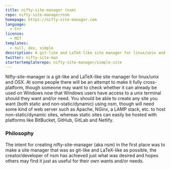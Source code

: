 ```yaml
---
title: nifty-site-manager (nsm)
repo: nifty-site-manager/nsm
homepage: https://nifty-site-manager.com
language:
  - C++
license:
  - MIT
templates:
  - null, dev, simple
description: A git-like and LaTeX-like site manager for linux/unix and OSX.
twitter: nifty-site-man
startertemplaterepo: nifty-site-manager/simple-site
---
```


Nifty-site-manager is a git-like and LaTeX-like site manager for linux/unix and OSX. At some people there will be an attempt to make it fully cross-platform, though someone may want to check whether it can already be used on Windows now that Windows users have access to a unix terminal should they want and/or need. You should be able to create any site you want (both static and non-static/dynamic) using nsm, though will need some kind of web server such as Apache, NGinx, a LAMP stack, etc. to host non-static/dynamic sites, whereas static sites can easily be hosted with platforms like BitBucket, GitHub, GitLab and Netlify. 

### Philosophy

The intent for creating nifty-site-manager (aka nsm) in the first place was to make a site manager that was as git-like and LaTeX-like as possible, the creator/developer of nsm has achieved just what was desired and hopes others may find it just as useful for their own wants and/or needs. 
